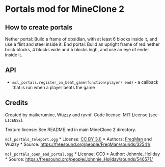 # Portals mod for MineClone 2
## How to create portals

Nether portal: Build a frame of obsidian, with at least 6 blocks inside it, and use a flint and steel inside it.
End portal: Build an upright frame of red nether brick blocks, 4 blocks wide and 5 blocks high, and use an eye of ender inside it.

## API
* `mcl_portals.register_on_beat_game(function(player) end)` - a callback that is run when a player beats the game

## Credits
Created by maikerumine, Wuzzy and ryvnf.
Code license: MIT License (see `LICENSE`).

Texture license: See README.md in main MineClone 2 directory.

`mcl_portals_teleport.ogg`
	* License: [CC BY 3.0](http://creativecommons.org/licenses/by/3.0/)
	* Authors: [FreqMan](https://freesound.org/people/FreqMan/) and Wuzzy
	* Source: <https://freesound.org/people/FreqMan/sounds/32541/>

`mcl_portals_open_end_portal.ogg`
	* License: CC0
	* Author: Johnnie\_Holiday
	* Source: <https://freesound.org/people/Johnnie_Holiday/sounds/546571/>
